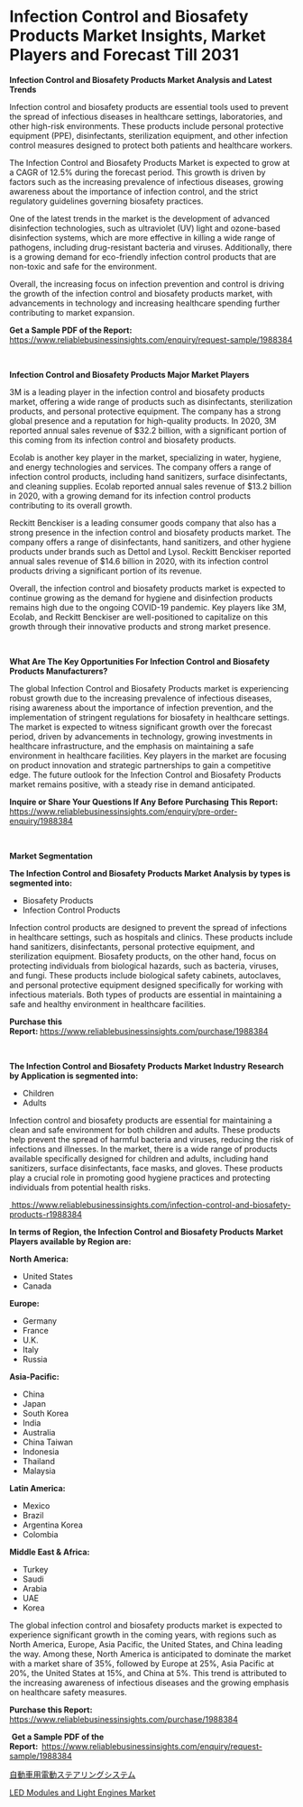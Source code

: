<p><h1>Infection Control and Biosafety Products Market Insights, Market Players and Forecast Till 2031</h1></p><p><strong>Infection Control and Biosafety Products Market Analysis and Latest Trends</strong></p>
<p><p>Infection control and biosafety products are essential tools used to prevent the spread of infectious diseases in healthcare settings, laboratories, and other high-risk environments. These products include personal protective equipment (PPE), disinfectants, sterilization equipment, and other infection control measures designed to protect both patients and healthcare workers. </p><p>The Infection Control and Biosafety Products Market is expected to grow at a CAGR of 12.5% during the forecast period. This growth is driven by factors such as the increasing prevalence of infectious diseases, growing awareness about the importance of infection control, and the strict regulatory guidelines governing biosafety practices. </p><p>One of the latest trends in the market is the development of advanced disinfection technologies, such as ultraviolet (UV) light and ozone-based disinfection systems, which are more effective in killing a wide range of pathogens, including drug-resistant bacteria and viruses. Additionally, there is a growing demand for eco-friendly infection control products that are non-toxic and safe for the environment. </p><p>Overall, the increasing focus on infection prevention and control is driving the growth of the infection control and biosafety products market, with advancements in technology and increasing healthcare spending further contributing to market expansion.</p></p>
<p><strong>Get a Sample PDF of the Report:&nbsp;</strong> <a href="https://www.reliablebusinessinsights.com/enquiry/request-sample/1988384">https://www.reliablebusinessinsights.com/enquiry/request-sample/1988384</a></p>
<p>&nbsp;</p>
<p><strong>Infection Control and Biosafety Products Major Market Players</strong></p>
<p><p>3M is a leading player in the infection control and biosafety products market, offering a wide range of products such as disinfectants, sterilization products, and personal protective equipment. The company has a strong global presence and a reputation for high-quality products. In 2020, 3M reported annual sales revenue of $32.2 billion, with a significant portion of this coming from its infection control and biosafety products.</p><p>Ecolab is another key player in the market, specializing in water, hygiene, and energy technologies and services. The company offers a range of infection control products, including hand sanitizers, surface disinfectants, and cleaning supplies. Ecolab reported annual sales revenue of $13.2 billion in 2020, with a growing demand for its infection control products contributing to its overall growth.</p><p>Reckitt Benckiser is a leading consumer goods company that also has a strong presence in the infection control and biosafety products market. The company offers a range of disinfectants, hand sanitizers, and other hygiene products under brands such as Dettol and Lysol. Reckitt Benckiser reported annual sales revenue of $14.6 billion in 2020, with its infection control products driving a significant portion of its revenue.</p><p>Overall, the infection control and biosafety products market is expected to continue growing as the demand for hygiene and disinfection products remains high due to the ongoing COVID-19 pandemic. Key players like 3M, Ecolab, and Reckitt Benckiser are well-positioned to capitalize on this growth through their innovative products and strong market presence.</p></p>
<p>&nbsp;</p>
<p><strong>What Are The Key Opportunities For Infection Control and Biosafety Products Manufacturers?</strong></p>
<p><p>The global Infection Control and Biosafety Products market is experiencing robust growth due to the increasing prevalence of infectious diseases, rising awareness about the importance of infection prevention, and the implementation of stringent regulations for biosafety in healthcare settings. The market is expected to witness significant growth over the forecast period, driven by advancements in technology, growing investments in healthcare infrastructure, and the emphasis on maintaining a safe environment in healthcare facilities. Key players in the market are focusing on product innovation and strategic partnerships to gain a competitive edge. The future outlook for the Infection Control and Biosafety Products market remains positive, with a steady rise in demand anticipated.</p></p>
<p><strong>Inquire or Share Your Questions If Any Before Purchasing This Report:</strong> <a href="https://www.reliablebusinessinsights.com/enquiry/pre-order-enquiry/1988384">https://www.reliablebusinessinsights.com/enquiry/pre-order-enquiry/1988384</a></p>
<p>&nbsp;</p>
<p><strong>Market Segmentation</strong></p>
<p><strong>The Infection Control and Biosafety Products Market Analysis by types is segmented into:</strong></p>
<p><ul><li>Biosafety Products</li><li>Infection Control Products</li></ul></p>
<p><p>Infection control products are designed to prevent the spread of infections in healthcare settings, such as hospitals and clinics. These products include hand sanitizers, disinfectants, personal protective equipment, and sterilization equipment. Biosafety products, on the other hand, focus on protecting individuals from biological hazards, such as bacteria, viruses, and fungi. These products include biological safety cabinets, autoclaves, and personal protective equipment designed specifically for working with infectious materials. Both types of products are essential in maintaining a safe and healthy environment in healthcare facilities.</p></p>
<p><strong>Purchase this Report:&nbsp;</strong><a href="https://www.reliablebusinessinsights.com/purchase/1988384">https://www.reliablebusinessinsights.com/purchase/1988384</a></p>
<p>&nbsp;</p>
<p><strong>The Infection Control and Biosafety Products Market Industry Research by Application is segmented into:</strong></p>
<p><ul><li>Children</li><li>Adults</li></ul></p>
<p><p>Infection control and biosafety products are essential for maintaining a clean and safe environment for both children and adults. These products help prevent the spread of harmful bacteria and viruses, reducing the risk of infections and illnesses. In the market, there is a wide range of products available specifically designed for children and adults, including hand sanitizers, surface disinfectants, face masks, and gloves. These products play a crucial role in promoting good hygiene practices and protecting individuals from potential health risks.</p></p>
<p><a href="https://www.reliablebusinessinsights.com/infection-control-and-biosafety-products-r1988384">&nbsp;https://www.reliablebusinessinsights.com/infection-control-and-biosafety-products-r1988384</a></p>
<p><strong>In terms of Region, the Infection Control and Biosafety Products Market Players available by Region are:</strong></p>
<p>
    <p> <strong> North America: </strong>
        <ul>
            <li>United States</li>
            <li>Canada</li>
        </ul>
        </p> 
    <p> <strong> Europe: </strong>
        <ul>
            <li>Germany</li>
            <li>France</li>
            <li>U.K.</li>
            <li>Italy</li>
            <li>Russia</li>
        </ul>
        </p> 
    <p> <strong> Asia-Pacific: </strong>
        <ul>
            <li>China</li>
            <li>Japan</li>
            <li>South Korea</li>
            <li>India</li>
            <li>Australia</li>
            <li>China Taiwan</li>
            <li>Indonesia</li>
            <li>Thailand</li>
            <li>Malaysia</li>
        </ul>
        </p> 
    <p> <strong> Latin America: </strong>
        <ul>
            <li>Mexico</li>
            <li>Brazil</li>
            <li>Argentina Korea</li>
            <li>Colombia</li>
        </ul>
        </p> 
    <p> <strong> Middle East & Africa: </strong>
        <ul>
            <li>Turkey</li>
            <li>Saudi</li>
            <li>Arabia</li>
            <li>UAE</li>
            <li>Korea</li>
        </ul>
    </p>
    </p>
<p><p>The global infection control and biosafety products market is expected to experience significant growth in the coming years, with regions such as North America, Europe, Asia Pacific, the United States, and China leading the way. Among these, North America is anticipated to dominate the market with a market share of 35%, followed by Europe at 25%, Asia Pacific at 20%, the United States at 15%, and China at 5%. This trend is attributed to the increasing awareness of infectious diseases and the growing emphasis on healthcare safety measures.</p></p>
<p><strong>Purchase this Report: </strong><a href="https://www.reliablebusinessinsights.com/purchase/1988384">https://www.reliablebusinessinsights.com/purchase/1988384</a></p>
<p>&nbsp;<strong>Get a Sample PDF of the Report:&nbsp;&nbsp;</strong><a href="https://www.reliablebusinessinsights.com/enquiry/request-sample/1988384">https://www.reliablebusinessinsights.com/enquiry/request-sample/1988384</a></p>
<p><strong></strong></p>
<p><p><a href="https://github.com/DwightHuels1/Market-Research-Report-List-1/blob/main/9451734116188.md">自動車用電動ステアリングシステム</a></p><p><a href="https://github.com/shahriarnajimjoy333/Market-Research-Report-List-1/blob/main/led-modules-and-light-engines-market.md">LED Modules and Light Engines Market</a></p></p>